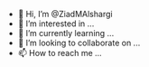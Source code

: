 - 👋 Hi, I’m @ZiadMAlshargi
- 👀 I’m interested in ...
- 🌱 I’m currently learning ...
- 💞️ I’m looking to collaborate on ...
- 📫 How to reach me ...

<!---
ZiadMAlshargi/ZiadMAlshargi is a ✨ special ✨ repository because its `README.md` (this file) appears on your GitHub profile.
You can click the Preview link to take a look at your changes.
--->
